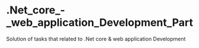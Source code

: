 # .Net_core_-_web_application_Development_Part
Solution of  tasks that related to .Net core &amp; web application Development
